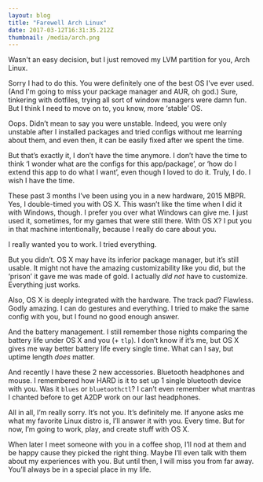```yaml
---
layout: blog
title: "Farewell Arch Linux"
date: 2017-03-12T16:31:35.212Z
thumbnail: /media/arch.png
---
```


Wasn't an easy decision, but I just removed my LVM partition for you, Arch Linux.

Sorry I had to do this. You were definitely one of the best OS I've ever used. (And I'm going to miss your package manager and AUR, oh god.) Sure, tinkering with dotfiles, trying all sort of window managers were damn fun. But I think I need to move on to, you know, more ‘stable’ OS.

Oops. Didn’t mean to say you were unstable. Indeed, you were only unstable after I installed packages and tried configs without me learning about them, and even then, it can be easily fixed after we spent the time.

But that’s exactly it, I don’t have the time anymore. I don’t have the time to think ‘I wonder what are the configs for this app/package’, or ‘how do I extend this app to do what I want’, even though I loved to do it. Truly, I do. I wish I have the time.

These past 3 months I’ve been using you in a new hardware, 2015 MBPR. Yes, I double-timed you with OS X. This wasn’t like the time when I did it with Windows, though. I prefer you over what Windows can give me. I just used it, sometimes, for my games that were still there. With OS X? I put you in that machine intentionally, because I really do care about you.

I really wanted you to work. I tried everything.

But you didn’t. OS X may have its inferior package manager, but it’s still usable. It might not have the amazing customizability like you did, but the ‘prison’ it gave me was made of gold. I actually _did not_ have to customize. Everything just works.

Also, OS X is deeply integrated with the hardware. The track pad? Flawless. Godly amazing. I can do gestures and everything. I tried to make the same config with you, but I found no good enough answer.

And the battery management. I still remember those nights comparing the battery life under OS X and you (+ `tlp`). I don’t know if it’s me, but OS X gives me way better battery life every single time. What can I say, but uptime length _does_ matter.

And recently I have these 2 new accessories. Bluetooth headphones and mouse. I remembered how HARD is it to set up 1 single bluetooth device with you. Was it `blues` or `bluetoothctl`? I can’t even remember what mantras I chanted before to get A2DP work on our last headphones.

All in all, I’m really sorry. It’s not you. It’s definitely me. If anyone asks me what my favorite Linux distro is, I’ll answer it with you. Every time. But for now, I’m going to work, play, and create stuff with OS X.

When later I meet someone with you in a coffee shop, I’ll nod at them and be happy cause they picked the right thing. Maybe I’ll even talk with them about my experiences with you. But until then, I will miss you from far away. You’ll always be in a special place in my life.
